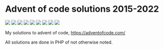 # Advent of code solutions 2015-2022

![](https://img.shields.io/badge/2015%20⭐-46-yellow)
![](https://img.shields.io/badge/2016%20⭐-28-yellow)
![](https://img.shields.io/badge/2017%20⭐-15-yellow)
![](https://img.shields.io/badge/2018%20⭐-10-yellow)
![](https://img.shields.io/badge/2019%20⭐-16-yellow)
![](https://img.shields.io/badge/2020%20⭐-23-yellow)
![](https://img.shields.io/badge/2021%20⭐-17-yellow)
![](https://img.shields.io/badge/2022%20⭐-12-yellow)
![](https://img.shields.io/badge/2023%20⭐-6-yellow)

My solutions to advent of code, https://adventofcode.com/

All solutions are done in PHP of not otherwise noted.
